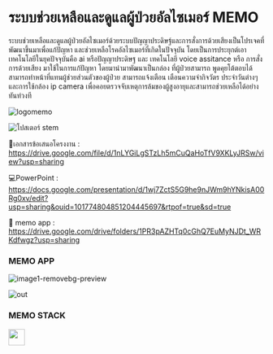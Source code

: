 # ระบบช่วยเหลือและดูแลผู้ป่วยอัลไซเมอร์ MEMO
ระบบช่วยเหลือและดูแลผู้ป่วยอัลไซเมอร์ด้วยระบบปัญญาประดิษฐ์และการสั่งการด้วยเสียงเป็นโปรเจคที่พัฒนาขึ้นมาเพื่อแก้ปัญหา และช่วยเหลือโรคอัลไซเมอร์ที่เกิดในปัจจุบัน 
โดยเป็นการประยุกต์เอาเทคโนโลยีในยุคปัจจุบันคือ ai หรือปัญญาประดิษฐ และ เทคโนโลยี voice assitance หรือ การสั่งการด้วยเสียง 
มาใช้ในการแก้ปัญหา โดยมานำมาพัฒนาเป็นกล่อง ที่ผู้ป่วยสามารถ พูดคุยโต้ตอบได้ สามารถทำหน้าที่แทนผู้ช่วยส่วนตัวของผู้ป่วย สามารถแจ้งเตือน 
เตือนความจำกิจวัตร ประจำวันต่างๆ และการใช้กล้อง ip camera  เพื่อคอยตรวจจับเหตุการล้มของผู้สูงอายุและสามารถช่วยเหลือได้อย่างทันท่วงที


![logomemo](https://user-images.githubusercontent.com/68066923/140950391-c6456125-1296-44d3-b7e3-77c480bcf64a.png)

![โปสเตอร์ stem](https://user-images.githubusercontent.com/68066923/140950096-e3e6a9f0-50d2-459c-af87-4707abc87019.jpg)

📄เอกสารข้อเสนอโครงงาน : https://drive.google.com/file/d/1nLYGiLgSTzLh5mCuQaHoTfV9XKLyJRSw/view?usp=sharing 

💻PowerPoint : https://docs.google.com/presentation/d/1wj7ZctS5G9he9nJWm9hYNkisA00Rg0xv/edit?usp=sharing&ouid=101774804851204445697&rtpof=true&sd=true

📱 memo app : https://drive.google.com/drive/folders/1PR3pAZHTq0cGhQ7EuMyNJDt_WRKdfwgz?usp=sharing

###  MEMO APP

![image1-removebg-preview](https://user-images.githubusercontent.com/68066923/140950517-b88faea8-78c5-4121-9351-27bf4b608f5c.png)

![out](https://user-images.githubusercontent.com/68066923/140951823-6715b92b-89fa-4d71-b100-ce5a14a74f78.gif)

### MEMO STACK 

<img height="32" width="32" src="https://unpkg.com/simple-icons@v5/icons/simpleicons.svg" />


